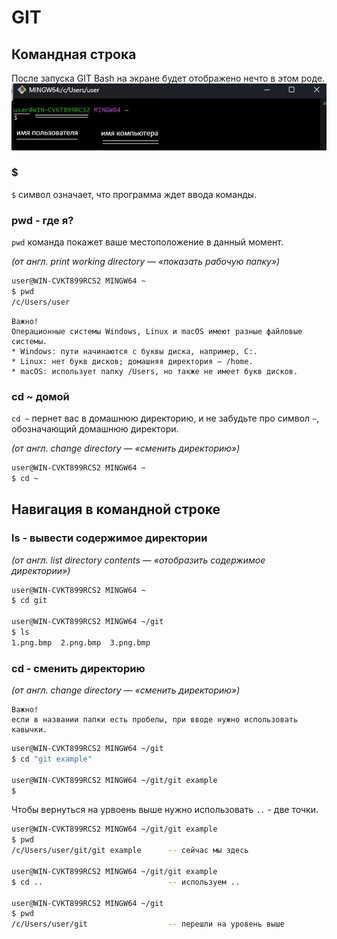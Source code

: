 # GIT
## Командная строка

После запуска GIT Bash на экране будет отображено нечто в этом роде.
![](resources/images/1.jpg)

### $
```$``` символ означает, что программа ждет ввода команды.  
  
### pwd - где я?  
```pwd``` команда покажет ваше местоположение в данный момент.  
  
*(от англ. print working directory — «показать рабочую папку»)*  

```bash
user@WIN-CVKT899RCS2 MINGW64 ~
$ pwd
/c/Users/user  
```

  
```
Важно!
Операционные системы Windows, Linux и macOS имеют разные файловые системы.
* Windows: пути начинаются с буквы диска, например, C:.
* Linux: нет букв дисков; домашняя директория — /home.
* macOS: использует папку /Users, но также не имеет букв дисков.
```

### cd ~ домой
```cd ~``` пернет вас в домашнюю директорию, и не забудьте про символ ```~```, обозначающий домашнюю директори.  

*(от англ. change directory — «сменить директорию»)*   

```bash
user@WIN-CVKT899RCS2 MINGW64 ~
$ cd ~
```

## Навигация в командной строке
### ls - вывести содержимое директории
*(от англ. list directory contents — «отобразить содержимое директории»)*  

```bash
user@WIN-CVKT899RCS2 MINGW64 ~
$ cd git

user@WIN-CVKT899RCS2 MINGW64 ~/git
$ ls
1.png.bmp  2.png.bmp  3.png.bmp
```

### cd - сменить директорию
*(от англ. change directory — «сменить директорию»)*   

```
Важно!
если в названии папки есть пробелы, при вводе нужно использовать кавычки.
```
```bash
user@WIN-CVKT899RCS2 MINGW64 ~/git
$ cd "git example"

user@WIN-CVKT899RCS2 MINGW64 ~/git/git example
$
```


Чтобы вернуться на урвоень выше нужно использовать ```..``` - две точки.  

```bash
user@WIN-CVKT899RCS2 MINGW64 ~/git/git example
$ pwd
/c/Users/user/git/git example      -- сейчас мы здесь

user@WIN-CVKT899RCS2 MINGW64 ~/git/git example
$ cd ..                            -- используем ..

user@WIN-CVKT899RCS2 MINGW64 ~/git
$ pwd
/c/Users/user/git                  -- перешли на уровень выше
```
